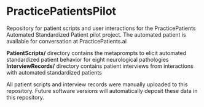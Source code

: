 # PracticePatientsPilot

Repository for patient scripts and user interactions for the PracticePatients Automated Standardized Patient pilot project.
The automated patient is available for conversation at PracticePatients.ai

**PatientScripts/** directory contains the metaprompts to elicit automated standardized patient behavior for eight neurological pathologies
**InterviewRecords/** directory contains patient interviews from interactions with automated standardized patients


All patient scripts and interview records were manually uploaded to this repository.
Future software versions will automatically deposit these data in this repository.
